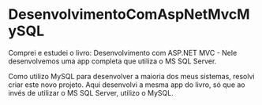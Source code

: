 DesenvolvimentoComAspNetMvcMySQL
================================

Comprei e estudei o livro: Desenvolvimento com ASP.NET MVC -
Nele desenvolvemos uma app completa que utiliza o MS SQL Server.

Como utilizo MySQL para desenvolver a maioria dos meus sistemas, resolvi criar este novo projeto.
Aqui desenvolvi a mesma app do livro, só que ao invés de utilizar o MS SQL Server, utilizo o MySQL.



